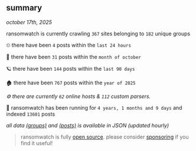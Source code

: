 
## summary
_october 17th, 2025_

ransomwatch is currently crawling `367` sites belonging to `182` unique groups

⏲ there have been `4` posts within the `last 24 hours`

🦈 there have been `31` posts within the `month of october`

🪐 there have been `144` posts within the `last 90 days`

🏚 there have been `767` posts within the `year of 2025`

_⚙️ there are currently `62` online hosts & `112` custom parsers._

🦕 ransomwatch has been running for `4 years, 1 months and 9 days` and indexed `13601` posts

_all data  [(groups)](http://https://dataleak.hopeless99.top//groups) and [(posts)](http://https://dataleak.hopeless99.top//posts) is available in JSON (updated hourly)_

> ransomwatch is fully [open source](https://github.com/joshhighet/ransomwatch#ransomwatch--). please consider [sponsoring](https://github.com/sponsors/joshhighet) if you find it useful!
